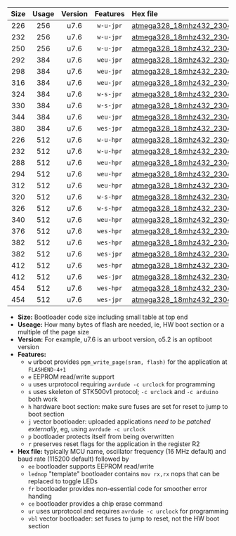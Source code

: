 |Size|Usage|Version|Features|Hex file|
|:-:|:-:|:-:|:-:|:--|
|226|256|u7.6|`w-u-jpr`|[atmega328_18mhz432_230400bps_ur_vbl.hex](https://raw.githubusercontent.com/stefanrueger/urboot/main/atmega328_18mhz432_230400bps_ur_vbl.hex)|
|232|256|u7.6|`w-u-jpr`|[atmega328_18mhz432_230400bps_lednop_ur_vbl.hex](https://raw.githubusercontent.com/stefanrueger/urboot/main/atmega328_18mhz432_230400bps_lednop_ur_vbl.hex)|
|250|256|u7.6|`w-u-jpr`|[atmega328_18mhz432_230400bps_lednop_fr_ur_vbl.hex](https://raw.githubusercontent.com/stefanrueger/urboot/main/atmega328_18mhz432_230400bps_lednop_fr_ur_vbl.hex)|
|292|384|u7.6|`weu-jpr`|[atmega328_18mhz432_230400bps_ee_ur_vbl.hex](https://raw.githubusercontent.com/stefanrueger/urboot/main/atmega328_18mhz432_230400bps_ee_ur_vbl.hex)|
|298|384|u7.6|`weu-jpr`|[atmega328_18mhz432_230400bps_ee_lednop_ur_vbl.hex](https://raw.githubusercontent.com/stefanrueger/urboot/main/atmega328_18mhz432_230400bps_ee_lednop_ur_vbl.hex)|
|316|384|u7.6|`weu-jpr`|[atmega328_18mhz432_230400bps_ee_lednop_fr_ur_vbl.hex](https://raw.githubusercontent.com/stefanrueger/urboot/main/atmega328_18mhz432_230400bps_ee_lednop_fr_ur_vbl.hex)|
|324|384|u7.6|`w-s-jpr`|[atmega328_18mhz432_230400bps_vbl.hex](https://raw.githubusercontent.com/stefanrueger/urboot/main/atmega328_18mhz432_230400bps_vbl.hex)|
|330|384|u7.6|`w-s-jpr`|[atmega328_18mhz432_230400bps_lednop_vbl.hex](https://raw.githubusercontent.com/stefanrueger/urboot/main/atmega328_18mhz432_230400bps_lednop_vbl.hex)|
|344|384|u7.6|`weu-jpr`|[atmega328_18mhz432_230400bps_ee_lednop_fr_ce_ur_vbl.hex](https://raw.githubusercontent.com/stefanrueger/urboot/main/atmega328_18mhz432_230400bps_ee_lednop_fr_ce_ur_vbl.hex)|
|380|384|u7.6|`wes-jpr`|[atmega328_18mhz432_230400bps_ee_vbl.hex](https://raw.githubusercontent.com/stefanrueger/urboot/main/atmega328_18mhz432_230400bps_ee_vbl.hex)|
|226|512|u7.6|`w-u-hpr`|[atmega328_18mhz432_230400bps_ur.hex](https://raw.githubusercontent.com/stefanrueger/urboot/main/atmega328_18mhz432_230400bps_ur.hex)|
|232|512|u7.6|`w-u-hpr`|[atmega328_18mhz432_230400bps_lednop_ur.hex](https://raw.githubusercontent.com/stefanrueger/urboot/main/atmega328_18mhz432_230400bps_lednop_ur.hex)|
|288|512|u7.6|`weu-hpr`|[atmega328_18mhz432_230400bps_ee_ur.hex](https://raw.githubusercontent.com/stefanrueger/urboot/main/atmega328_18mhz432_230400bps_ee_ur.hex)|
|294|512|u7.6|`weu-hpr`|[atmega328_18mhz432_230400bps_ee_lednop_ur.hex](https://raw.githubusercontent.com/stefanrueger/urboot/main/atmega328_18mhz432_230400bps_ee_lednop_ur.hex)|
|312|512|u7.6|`weu-hpr`|[atmega328_18mhz432_230400bps_ee_lednop_fr_ur.hex](https://raw.githubusercontent.com/stefanrueger/urboot/main/atmega328_18mhz432_230400bps_ee_lednop_fr_ur.hex)|
|320|512|u7.6|`w-s-hpr`|[atmega328_18mhz432_230400bps.hex](https://raw.githubusercontent.com/stefanrueger/urboot/main/atmega328_18mhz432_230400bps.hex)|
|326|512|u7.6|`w-s-hpr`|[atmega328_18mhz432_230400bps_lednop.hex](https://raw.githubusercontent.com/stefanrueger/urboot/main/atmega328_18mhz432_230400bps_lednop.hex)|
|340|512|u7.6|`weu-hpr`|[atmega328_18mhz432_230400bps_ee_lednop_fr_ce_ur.hex](https://raw.githubusercontent.com/stefanrueger/urboot/main/atmega328_18mhz432_230400bps_ee_lednop_fr_ce_ur.hex)|
|376|512|u7.6|`wes-hpr`|[atmega328_18mhz432_230400bps_ee.hex](https://raw.githubusercontent.com/stefanrueger/urboot/main/atmega328_18mhz432_230400bps_ee.hex)|
|382|512|u7.6|`wes-hpr`|[atmega328_18mhz432_230400bps_ee_lednop.hex](https://raw.githubusercontent.com/stefanrueger/urboot/main/atmega328_18mhz432_230400bps_ee_lednop.hex)|
|382|512|u7.6|`wes-jpr`|[atmega328_18mhz432_230400bps_ee_lednop_vbl.hex](https://raw.githubusercontent.com/stefanrueger/urboot/main/atmega328_18mhz432_230400bps_ee_lednop_vbl.hex)|
|412|512|u7.6|`wes-hpr`|[atmega328_18mhz432_230400bps_ee_lednop_fr.hex](https://raw.githubusercontent.com/stefanrueger/urboot/main/atmega328_18mhz432_230400bps_ee_lednop_fr.hex)|
|412|512|u7.6|`wes-jpr`|[atmega328_18mhz432_230400bps_ee_lednop_fr_vbl.hex](https://raw.githubusercontent.com/stefanrueger/urboot/main/atmega328_18mhz432_230400bps_ee_lednop_fr_vbl.hex)|
|454|512|u7.6|`wes-hpr`|[atmega328_18mhz432_230400bps_ee_lednop_fr_ce.hex](https://raw.githubusercontent.com/stefanrueger/urboot/main/atmega328_18mhz432_230400bps_ee_lednop_fr_ce.hex)|
|454|512|u7.6|`wes-jpr`|[atmega328_18mhz432_230400bps_ee_lednop_fr_ce_vbl.hex](https://raw.githubusercontent.com/stefanrueger/urboot/main/atmega328_18mhz432_230400bps_ee_lednop_fr_ce_vbl.hex)|

- **Size:** Bootloader code size including small table at top end
- **Useage:** How many bytes of flash are needed, ie, HW boot section or a multiple of the page size
- **Version:** For example, u7.6 is an urboot version, o5.2 is an optiboot version
- **Features:**
  + `w` urboot provides `pgm_write_page(sram, flash)` for the application at `FLASHEND-4+1`
  + `e` EEPROM read/write support
  + `u` uses urprotocol requiring `avrdude -c urclock` for programming
  + `s` uses skeleton of STK500v1 protocol; `-c urclock` and `-c arduino` both work
  + `h` hardware boot section: make sure fuses are set for reset to jump to boot section
  + `j` vector bootloader: uploaded applications *need to be patched externally*, eg, using `avrdude -c urclock`
  + `p` bootloader protects itself from being overwritten
  + `r` preserves reset flags for the application in the register R2
- **Hex file:** typically MCU name, oscillator frequency (16 MHz default) and baud rate (115200 default) followed by
  + `ee` bootloader supports EEPROM read/write
  + `lednop` "template" bootloader contains `mov rx,rx` nops that can be replaced to toggle LEDs
  + `fr` bootloader provides non-essential code for smoother error handing
  + `ce` bootloader provides a chip erase command
  + `ur` uses urprotocol and requires `avrdude -c urclock` for programming
  + `vbl` vector bootloader: set fuses to jump to reset, not the HW boot section
